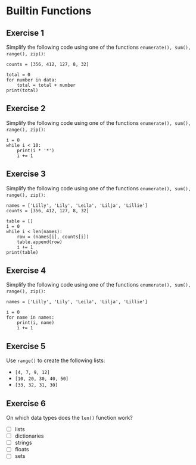 
# Builtin Functions

## Exercise 1

Simplify the following code using one of the functions `enumerate(), sum(), range(), zip()`:

    counts = [356, 412, 127, 8, 32]

    total = 0
    for number in data:
        total = total + number
    print(total)

## Exercise 2

Simplify the following code using one of the functions `enumerate(), sum(), range(), zip()`:

    i = 0
    while i < 10:
        print(i * '*')
        i += 1

## Exercise 3

Simplify the following code using one of the functions `enumerate(), sum(), range(), zip()`:

    names = ['Lilly', 'Lily', 'Leila', 'Lilja', 'Lillie']
    counts = [356, 412, 127, 8, 32]

    table = []
    i = 0
    while i < len(names):
        row = (names[i], counts[i])
        table.append(row)
        i += 1
    print(table)

## Exercise 4

Simplify the following code using one of the functions `enumerate(), sum(), range(), zip()`:

    names = ['Lilly', 'Lily', 'Leila', 'Lilja', 'Lillie']

    i = 0
    for name in names:
        print(i, name)
        i += 1

## Exercise 5

Use `range()` to create the following lists:

* `[4, 7, 9, 12]`
* `[10, 20, 30, 40, 50]`
* `[33, 32, 31, 30]`

## Exercise 6

On which data types does the `len()` function work?

- [ ] lists
- [ ] dictionaries
- [ ] strings
- [ ] floats
- [ ] sets
